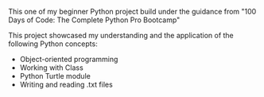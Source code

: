 This one of my beginner Python project build under the guidance from "100 Days of Code: The Complete Python Pro Bootcamp"

This project showcased my understanding and the application of the following Python concepts:
  - Object-oriented programming
  - Working with Class
  - Python Turtle module
  - Writing and reading .txt files
